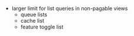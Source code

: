 * larger limit for list queries in non-pagable views
  * queue lists
  * cache list
  * feature toggle list